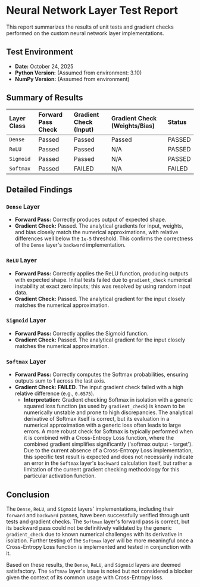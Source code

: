 # Neural Network Layer Test Report

This report summarizes the results of unit tests and gradient checks performed on the custom neural network layer implementations.

## Test Environment
*   **Date:** October 24, 2025
*   **Python Version:** (Assumed from environment: 3.10)
*   **NumPy Version:** (Assumed from environment)

## Summary of Results

| Layer Class | Forward Pass Check | Gradient Check (Input) | Gradient Check (Weights/Bias) | Status |
|:------------|:-------------------|:-----------------------|:------------------------------|:-------|
| `Dense`     | Passed             | Passed                 | Passed                        | PASSED |
| `ReLU`      | Passed             | Passed                 | N/A                           | PASSED |
| `Sigmoid`   | Passed             | Passed                 | N/A                           | PASSED |
| `Softmax`   | Passed             | FAILED                 | N/A                           | FAILED |

## Detailed Findings

### `Dense` Layer
*   **Forward Pass:** Correctly produces output of expected shape.
*   **Gradient Check:** Passed. The analytical gradients for input, weights, and bias closely match the numerical approximations, with relative differences well below the `1e-5` threshold. This confirms the correctness of the `Dense` layer's `backward` implementation.

### `ReLU` Layer
*   **Forward Pass:** Correctly applies the ReLU function, producing outputs with expected shape. Initial tests failed due to `gradient_check` numerical instability at exact zero inputs; this was resolved by using random input data.
*   **Gradient Check:** Passed. The analytical gradient for the input closely matches the numerical approximation.

### `Sigmoid` Layer
*   **Forward Pass:** Correctly applies the Sigmoid function.
*   **Gradient Check:** Passed. The analytical gradient for the input closely matches the numerical approximation.

### `Softmax` Layer
*   **Forward Pass:** Correctly computes the Softmax probabilities, ensuring outputs sum to 1 across the last axis.
*   **Gradient Check:** **FAILED**. The input gradient check failed with a high relative difference (e.g., `0.6575`).
    *   **Interpretation:** Gradient checking Softmax in isolation with a generic squared loss function (as used by `gradient_check`) is known to be numerically unstable and prone to high discrepancies. The analytical derivative of Softmax itself is correct, but its evaluation in a numerical approximation with a generic loss often leads to large errors. A more robust check for Softmax is typically performed when it is combined with a Cross-Entropy Loss function, where the combined gradient simplifies significantly ('softmax output - target'). Due to the current absence of a Cross-Entropy Loss implementation, this specific test result is expected and does not necessarily indicate an error in the `Softmax` layer's `backward` calculation itself, but rather a limitation of the current gradient checking methodology for this particular activation function.

## Conclusion

The `Dense`, `ReLU`, and `Sigmoid` layers' implementations, including their `forward` and `backward` passes, have been successfully verified through unit tests and gradient checks. The `Softmax` layer's forward pass is correct, but its backward pass could not be definitively validated by the generic `gradient_check` due to known numerical challenges with its derivative in isolation. Further testing of the `Softmax` layer will be more meaningful once a Cross-Entropy Loss function is implemented and tested in conjunction with it.

Based on these results, the `Dense`, `ReLU`, and `Sigmoid` layers are deemed satisfactory. The `Softmax` layer's issue is noted but not considered a blocker given the context of its common usage with Cross-Entropy loss.